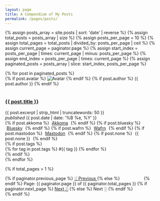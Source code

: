 ```yaml
---
layout: page
title: A Compendium of My Posts
permalink: /pages/posts/
---
```


{% assign posts_array = site.posts | sort: 'date' | reverse %}
{% assign total_posts = posts_array | size %}
{% assign posts_per_page = 10 %}
{% assign total_pages = total_posts | divided_by: posts_per_page | ceil %}
{% assign current_page = paginator.page %}
{% assign start_index = posts_per_page | times: current_page | minus: posts_per_page %}
{% assign end_index = posts_per_page | times: current_page %}
{% assign paginated_posts = posts_array | slice: start_index, posts_per_page %}

<div class="posts-section">
  {% for post in paginated_posts %}
    <div class="posts-item item">
      {% if post.avatar %}
        <img src="{{ post.avatar }}" alt="Avatar" class="no-center toot-avatar pack-avatar">
      {% endif %}
      {% if post.author %}
        {{ post.author }}
      {% endif %}
      <br /><br />
      <h3><a href="{{ post.url }}">{{ post.title }}</a></h3>
      <div>{{ post.excerpt | strip_html | truncatewords: 50 }}</div>
      <span class="date"><i>published</i> {{ post.date | date: '%B %e, %Y' }}</span>
      <div class="syndicate">
        <i class="ph ph-broadcast" title="Syndication"></i>
        {% if post.akkoma %}
          <span style="padding:0px 5px 0px 5px;">
            <a href="{{ post.akkoma }}" target="_blank">Akkoma</a>
          </span>
        {% endif %}
        {% if post.bluesky %}
          <span style="padding:0px 5px 0px 5px;">
            <a href="{{ post.bluesky }}" target="_blank">Bluesky</a>
          </span>
        {% endif %}
        {% if post.wafrn %}
          <span style="padding:0px 5px 0px 5px;">
            <a href="{{ post.wafrn }}" target="_blank">Wafrn</a>
          </span>
        {% endif %}
        {% if post.mastodon %}
          <span style="padding:0px 5px 0px 5px;">
            <a href="{{ post.mastodon }}" target="_blank">Mastodon</a>
          </span>
        {% endif %}
        {% if post.none %}
          <span style="padding:0px 5px 0px 5px;">
            {{ post.none }}
          </span>
        {% endif %}
      </div>
      {% if post.tags %}
        <div class="tags">
          {% for tag in post.tags %}
            <span>#{{ tag }}</span>
          {% endfor %}
        </div>
      {% endif %}
    </div>
  {% endfor %}
</div>

<!-- Pagination links -->
{% if total_pages > 1 %}
  <div class="pagination">
    {% if paginator.previous_page %}
      <a href="{{ paginator.previous_page_path }}" class="previous">
        ░ Previous
      </a>
    {% else %}
      <span class="previous" style="visibility: hidden;">░ Previous</span>
    {% endif %}
    <span class="page_number ">
      Page: {{ paginator.page }} of {{ paginator.total_pages }}
    </span>
    {% if paginator.next_page %}
      <a href="{{ paginator.next_page_path }}" class="next">Next ░</a>
    {% else %}
      <span class="next ">Next ░</span>
    {% endif %}
  </div>
{% endif %}